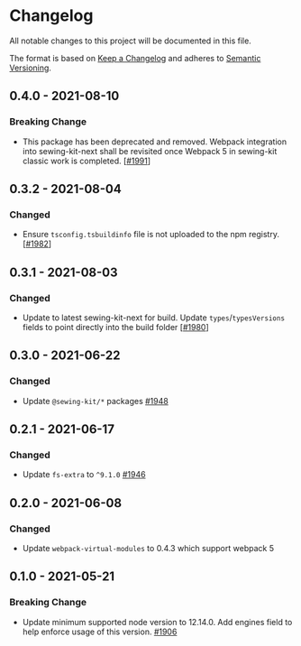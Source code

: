 # Changelog

All notable changes to this project will be documented in this file.

The format is based on [Keep a Changelog](http://keepachangelog.com/en/1.0.0/)
and adheres to [Semantic Versioning](http://semver.org/spec/v2.0.0.html).

<!-- ## Unreleased -->

## 0.4.0 - 2021-08-10

### Breaking Change

- This package has been deprecated and removed. Webpack integration into sewing-kit-next shall be revisited once Webpack 5 in sewing-kit classic work is completed. [[#1991](https://github.com/Shopify/quilt/pull/1991)]

## 0.3.2 - 2021-08-04

### Changed

- Ensure `tsconfig.tsbuildinfo` file is not uploaded to the npm registry. [[#1982](https://github.com/Shopify/quilt/pull/1982)]

## 0.3.1 - 2021-08-03

### Changed

- Update to latest sewing-kit-next for build. Update `types`/`typesVersions` fields to point directly into the build folder [[#1980](https://github.com/Shopify/quilt/pull/1980)]

## 0.3.0 - 2021-06-22

### Changed

- Update `@sewing-kit/*` packages [#1948](https://github.com/Shopify/quilt/pull/1948)

## 0.2.1 - 2021-06-17

### Changed

- Update `fs-extra` to `^9.1.0` [#1946](https://github.com/Shopify/quilt/pull/1946)

## 0.2.0 - 2021-06-08

### Changed

- Update `webpack-virtual-modules` to 0.4.3 which support webpack 5

## 0.1.0 - 2021-05-21

### Breaking Change

- Update minimum supported node version to 12.14.0. Add engines field to help enforce usage of this version. [#1906](https://github.com/Shopify/quilt/pull/1906)
